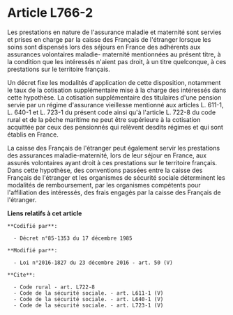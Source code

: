 # Article L766-2

Les prestations en nature de l'assurance maladie et maternité sont servies et prises en charge par la caisse des Français de
l'étranger lorsque les soins sont dispensés lors des séjours en France des adhérents aux assurances volontaires maladie-
maternité mentionnées au présent titre, à la condition que les intéressés n'aient pas droit, à un titre quelconque, à ces
prestations sur le territoire français. 

Un décret fixe les modalités d'application de cette disposition, notamment le taux de la cotisation supplémentaire mise à la
charge des intéressés dans cette hypothèse. La cotisation supplémentaire des titulaires d'une pension servie par un régime
d'assurance vieillesse mentionné aux articles L. 611-1, L. 640-1 et L. 723-1 du présent code ainsi qu'à l'article L. 722-8 du
code rural et de la pêche maritime ne peut être supérieure à la cotisation acquittée par ceux des pensionnés qui relèvent
desdits régimes et qui sont établis en France. 

La caisse des Français de l'étranger peut également servir les prestations des assurances maladie-maternité, lors de leur
séjour en France, aux assurés volontaires ayant droit à ces prestations sur le territoire français. Dans cette hypothèse, des
conventions passées entre la caisse des Français de l'étranger et les organismes de sécurité sociale déterminent les
modalités de remboursement, par les organismes compétents pour l'affiliation des intéressés, des frais engagés par la caisse
des Français de l'étranger.

**Liens relatifs à cet article**

	**Codifié par**:

	  - Décret n°85-1353 du 17 décembre 1985

	**Modifié par**:

	  - Loi n°2016-1827 du 23 décembre 2016 - art. 50 (V)

	**Cite**:

	  - Code rural - art. L722-8
	  - Code de la sécurité sociale. - art. L611-1 (V)
	  - Code de la sécurité sociale. - art. L640-1 (V)
	  - Code de la sécurité sociale. - art. L723-1 (V)

